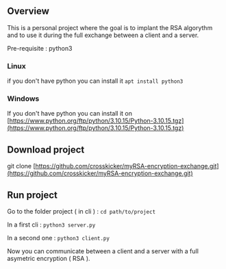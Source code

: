 ## Overview

This is a personal project where the goal is to implant the RSA algorythm and to use it during the full exchange between a client and a server.

Pre-requisite : python3

### Linux

if you don't have python you can install it `apt install python3`

### Windows

If you don't have python you can install it on [https://www.python.org/ftp/python/3.10.15/Python-3.10.15.tgz](https://www.python.org/ftp/python/3.10.15/Python-3.10.15.tgz)

## Download project

git clone  [https://github.com/crosskicker/myRSA-encryption-exchange.git](https://github.com/crosskicker/myRSA-encryption-exchange.git)

## Run project

Go to the folder project ( in cli ) : `cd path/to/project`

In a first cli : `python3 server.py`

In a second one : `python3 client.py`

Now you can communicate between a client and a server with a full asymetric encryption ( RSA ).
